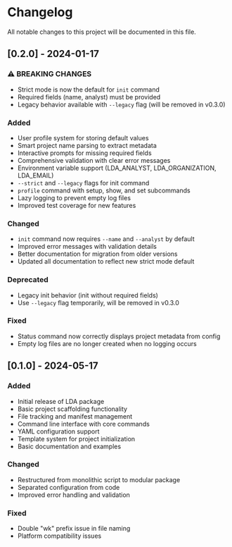 # Changelog

All notable changes to this project will be documented in this file.

## [0.2.0] - 2024-01-17

### ⚠️ BREAKING CHANGES
- Strict mode is now the default for `init` command
- Required fields (name, analyst) must be provided
- Legacy behavior available with `--legacy` flag (will be removed in v0.3.0)

### Added
- User profile system for storing default values
- Smart project name parsing to extract metadata
- Interactive prompts for missing required fields
- Comprehensive validation with clear error messages
- Environment variable support (LDA_ANALYST, LDA_ORGANIZATION, LDA_EMAIL)
- `--strict` and `--legacy` flags for init command
- `profile` command with setup, show, and set subcommands
- Lazy logging to prevent empty log files
- Improved test coverage for new features

### Changed
- `init` command now requires `--name` and `--analyst` by default
- Improved error messages with validation details
- Better documentation for migration from older versions
- Updated all documentation to reflect new strict mode default

### Deprecated
- Legacy init behavior (init without required fields)
- Use `--legacy` flag temporarily, will be removed in v0.3.0

### Fixed
- Status command now correctly displays project metadata from config
- Empty log files are no longer created when no logging occurs

## [0.1.0] - 2024-05-17

### Added
- Initial release of LDA package
- Basic project scaffolding functionality
- File tracking and manifest management
- Command line interface with core commands
- YAML configuration support
- Template system for project initialization
- Basic documentation and examples

### Changed
- Restructured from monolithic script to modular package
- Separated configuration from code
- Improved error handling and validation

### Fixed
- Double "wk" prefix issue in file naming
- Platform compatibility issues